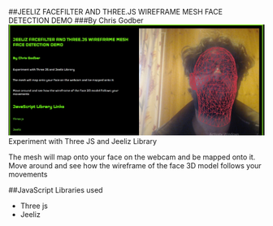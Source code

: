 ##JEELIZ FACEFILTER AND THREE.JS WIREFRAME MESH FACE DETECTION DEMO
###By Chris Godber
![Screenshot](demo.jpg)
Experiment with Three JS and Jeeliz Library

The mesh will map onto your face on the webcam and be mapped onto it.
Move around and see how the wireframe of the face 3D model follows your movements

##JavaScript Libraries used
- Three js
- Jeeliz